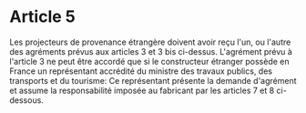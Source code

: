 # Article 5

Les projecteurs de provenance étrangère doivent avoir reçu l'un, ou l'autre des agréments prévus aux articles 3 et 3 bis ci-dessus. L'agrément prévu à l'article 3 ne peut être accordé que si le constructeur étranger possède en France un représentant accrédité du ministre des travaux publics, des transports et du tourisme: Ce représentant présente la demande d'agrément et assume la responsabilité imposée au fabricant par les articles 7 et 8 ci-dessous.
